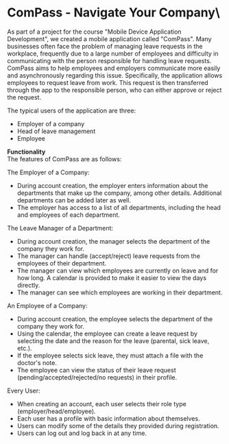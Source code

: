 # **ComPass - Navigate Your Company**\
As part of a project for the course "Mobile Device Application Development", 
we created a mobile application called "ComPass". Many businesses often face 
the problem of managing leave requests in the workplace, frequently due to a 
large number of employees and difficulty in communicating with the person responsible 
for handling leave requests. 
ComPass aims to help employees and employers communicate 
more easily and asynchronously regarding this issue. Specifically, the application allows 
employees to request leave from work. This request is then transferred through the app to 
the responsible person, who can either approve or reject the request.

The typical users of the application are three:
* Employer of a company
* Head of leave management
* Employee

**Functionality**\
The features of ComPass are as follows:

The Employer of a Company:
* During account creation, the employer enters information about the departments that make up the company, among other details. Additional departments can be added later as well.
* The employer has access to a list of all departments, including the head and employees of each department.

The Leave Manager of a Department:
* During account creation, the manager selects the department of the company they work for.
* The manager can handle (accept/reject) leave requests from the employees of their department.
* The manager can view which employees are currently on leave and for how long. A calendar is provided to make it easier to view the days directly.
* The manager can see which employees are working in their department.

An Employee of a Company:
* During account creation, the employee selects the department of the company they work for.
* Using the calendar, the employee can create a leave request by selecting the date and the reason for the leave (parental, sick leave, etc.).
* If the employee selects sick leave, they must attach a file with the doctor's note.
* The employee can view the status of their leave request (pending/accepted/rejected/no requests) in their profile.

Every User:
* When creating an account, each user selects their role type (employer/head/employee).
* Each user has a profile with basic information about themselves.
* Users can modify some of the details they provided during registration.
* Users can log out and log back in at any time.
